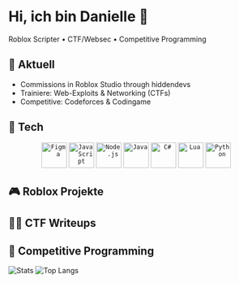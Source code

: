 # Hi, ich bin Danielle 👋

Roblox Scripter • CTF/Websec • Competitive Programming

## 🚀 Aktuell
- Commissions in Roblox Studio through hiddendevs
- Trainiere: Web-Exploits & Networking (CTFs)
- Competitive: Codeforces & Codingame

## 🧰 Tech
<div align="center">
	<code><img width="50" src="https://raw.githubusercontent.com/marwin1991/profile-technology-icons/refs/heads/main/icons/figma.png" alt="Figma" title="Figma"/></code>
	<code><img width="50" src="https://raw.githubusercontent.com/marwin1991/profile-technology-icons/refs/heads/main/icons/javascript.png" alt="JavaScript" title="JavaScript"/></code>
	<code><img width="50" src="https://raw.githubusercontent.com/marwin1991/profile-technology-icons/refs/heads/main/icons/node_js.png" alt="Node.js" title="Node.js"/></code>
	<code><img width="50" src="https://raw.githubusercontent.com/marwin1991/profile-technology-icons/refs/heads/main/icons/java.png" alt="Java" title="Java"/></code>
	<code><img width="50" src="https://raw.githubusercontent.com/marwin1991/profile-technology-icons/refs/heads/main/icons/c%23.png" alt="C#" title="C#"/></code>
	<code><img width="50" src="https://raw.githubusercontent.com/marwin1991/profile-technology-icons/refs/heads/main/icons/lua.png" alt="Lua" title="Lua"/></code>
	<code><img width="50" src="https://raw.githubusercontent.com/marwin1991/profile-technology-icons/refs/heads/main/icons/python.png" alt="Python" title="Python"/></code>
</div>

## 🎮 Roblox Projekte
## 🧑‍💻 CTF Writeups
## 🧠 Competitive Programming



![Stats](https://github-readme-stats.vercel.app/api?username=enzian120&show_icons=true)
![Top Langs](https://github-readme-stats.vercel.app/api/top-langs/?username=enzian120&layout=compact)

